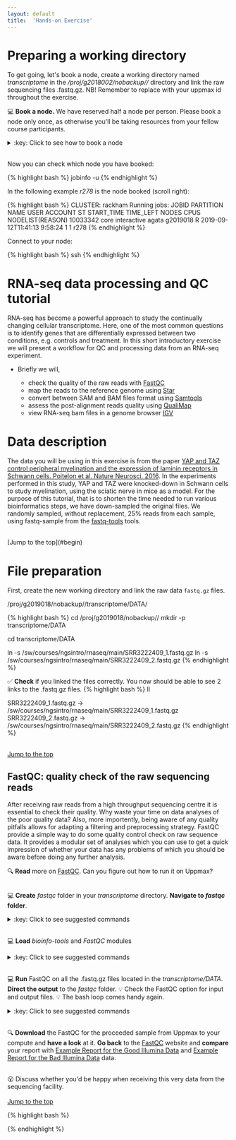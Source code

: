 ```yaml
---
layout: default
title:  'Hands-on Exercise'
---
```



# Preparing a working directory
To get going, let's book a node, create a working directory named _transcriptome_ in the _/proj/g2018002/nobackup/<username>/_ directory and link the raw sequencing files .fastq.gz. NB! Remember to replace <username> with your uppmax id throughout the exercise.

:computer: **Book a node.** We have reserved half a node per person. 
Please book a node only once, as otherwise you'll be taking resources from your fellow course participants.

<details>
<summary>:key: Click to see how to book a node</summary>
{% highlight bash %}
salloc -A g2019018 -t 03:30:00 -p core -n 10 --no-shell --reservation=g2019018_1
{% endhighlight %} 
</details>  
<br />

Now you can check which node you have booked:

{% highlight bash %}
jobinfo -u <username>
{% endhighlight %} 

In the following example *r278* is the node booked (scroll right):

{% highlight bash %}
CLUSTER: rackham
Running jobs:
   JOBID PARTITION                      NAME     USER        ACCOUNT ST          START_TIME  TIME_LEFT  NODES CPUS NODELIST(REASON)
10033342      core              interactive    agata       g2019018  R 2019-09-12T11:41:13    9:58:24      1    1 r278
{% endhighlight %}


Connect to your node:

{% highlight bash %}
ssh <node>
{% endhighlight %} 

# <a name="begin"></a> RNA-seq data processing and QC tutorial
RNA-seq has become a powerful approach to study the continually changing cellular transcriptome. Here, one of the most common questions is to identify genes that are differentially expressed between two conditions, e.g. controls and treatment. In this short introductory exercise we will present a workflow for QC and processing data from an RNA-seq experiment.

* Briefly we will,

  * check the quality of the raw reads with [FastQC](#fastqc)
  * map the reads to the reference genome using [Star](#star)
  * convert between SAM and BAM files format using [Samtools](#samtools)
  * assess the post-alignment reads quality using [QualiMap](#qualimap)
  * view RNA-seq bam files in a genome browser [IGV](#igv)

# Data description

The data you will be using in this exercise is from the paper [YAP and TAZ control peripheral myelination and the expression of laminin receptors in Schwann cells. Poitelon et al. Nature Neurosci. 2016](http://www.nature.com/neuro/journal/v19/n7/abs/nn.4316.html). In the experiments performed in this study, YAP and TAZ were knocked-down in Schwann cells to study myelination, using the sciatic nerve in mice as a model.
For the purpose of this tutorial, that is to shorten the time needed to run various bioinformatics steps, we have down-sampled the original files. We randomly sampled, without replacement, 25% reads from each sample, using fastq-sample from the [fastq-tools](http://homes.cs.washington.edu/~dcjones/fastq-tools/) tools.


<br />
[Jump to the top](#begin)

# File preparation

First, create the new working directory and link the raw data `fastq.gz` files.

/proj/g2019018/nobackup/<username>/transcriptome/DATA/

{% highlight bash %}
cd /proj/g2019018/nobackup/<username>/
mkdir -p transcriptome/DATA

cd transcriptome/DATA

ln -s /sw/courses/ngsintro/rnaseq/main/SRR3222409_1.fastq.gz
ln -s /sw/courses/ngsintro/rnaseq/main/SRR3222409_2.fastq.gz
{% endhighlight %} 


:white_check_mark: **Check** if you linked the files correctly. You now should be able to see 2 links to the .fastq.gz files.
{% highlight bash %}
ll 

SRR3222409_1.fastq.gz -> /sw/courses/ngsintro/rnaseq/main/SRR3222409_1.fastq.gz
SRR3222409_2.fastq.gz -> /sw/courses/ngsintro/rnaseq/main/SRR3222409_2.fastq.gz 
{% endhighlight %}
<br/>
<br />

[Jump to the top](#begin)


## <a name="fastqc"></a> FastQC: quality check of the raw sequencing reads
After receiving raw reads from a high throughput sequencing centre it is essential to check their quality. Why waste your time on data analyses of the poor quality data? Also, more importently, being aware of any quality pitfalls allows for adapting a filtering and preprocessing strategy.
FastQC provide a simple way to do some quality control check on raw sequence data. It provides a modular set of analyses which you can use to get a quick impression of whether your data has any problems of which you should be aware before doing any further analysis.

:mag: **Read** more on [FastQC](http://www.bioinformatics.babraham.ac.uk/projects/fastqc/). Can you figure out how to run it on Uppmax?  
<br />

:computer: **Create** *fastqc* folder in your _transcriptome_ directory. **Navigate to _fastqc_ folder**.
<details>
<summary>:key: Click to see suggested commands</summary>
{% highlight bash %}
cd /proj/g2019018/nobackup/<username>/transcriptome
mkdir fastqc
cd fastqc
{% endhighlight %} 
</details>  
<br />

:computer: **Load** _bioinfo-tools_ and _FastQC_ modules
<details>
<summary>:key: Click to see suggested commands</summary>
{% highlight bash %} 
module load bioinfo-tools 
module load FastQC/0.11.5
{% endhighlight %} 
</details>  
<br />

:computer: **Run** FastQC on all the .fastq.gz files located in the _transcriptome/DATA_. **Direct the output** to the  _fastqc_ folder. :bulb: Check the FastQC option for input and output files. :bulb: The bash loop comes handy again.
<details>
<summary>:key: Click to see suggested commands</summary>
{% highlight bash %}
for i in /proj/g2018002/nobackup/<username>/transcriptome/DATA/* 
do 
fastqc $i -o /proj/g2018002/nobackup/<username>/transcriptome/fastqc/ 
done
{% endhighlight %}
</details>  
<br />

:mag: **Download** the FastQC for the proceeded sample from Uppmax to your compute and **have a look** at it. **Go back** to the [FastQC](http://www.bioinformatics.babraham.ac.uk/projects/fastqc/) website and **compare** your report with [Example Report for the Good Illumina Data](http://www.bioinformatics.babraham.ac.uk/projects/fastqc/good_sequence_short_fastqc.html) and [Example Report for the Bad Illumina Data](http://www.bioinformatics.babraham.ac.uk/projects/fastqc/bad_sequence_fastqc.html) data.  
<br />

:open_mouth: Discuss whether you'd be happy when receiving this very data from the sequencing facility.
<br />
<br />
[Jump to the top](#begin)




{% highlight bash %}

{% endhighlight %} 
